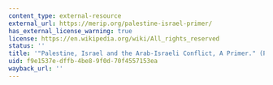 ```yaml
---
content_type: external-resource
external_url: https://merip.org/palestine-israel-primer/
has_external_license_warning: true
license: https://en.wikipedia.org/wiki/All_rights_reserved
status: ''
title: '"Palestine, Israel and the Arab-Israeli Conflict, A Primer." (PDF)'
uid: f9e1537e-dffb-4be8-9f0d-70f4557153ea
wayback_url: ''
---
```

